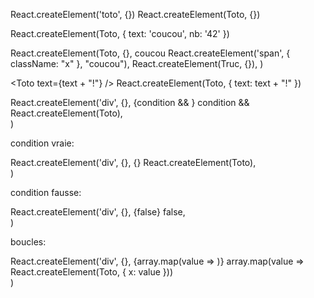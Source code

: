 
<toto />                                      React.createElement('toto', {})
<Toto />                                      React.createElement(Toto, {})

<Toto text="coucou" nb="42" />                React.createElement(Toto, { text: 'coucou', nb: '42' })

<Toto>                                        React.createElement(Toto, {},
  <span className="x">coucou</span>             React.createElement('span', { className: "x" }, "coucou"),
  <Truc />                                      React.createElement(Truc, {}),
</Toto>                                       )

<Toto text={text + "!"} />                    React.createElement(Toto, { text: text + "!" })

<div>                                         React.createElement('div', {},
  {condition && <Toto />}                       condition && React.createElement(Toto),
</div>                                        )

condition vraie:
<div>                                         React.createElement('div', {},
  {<Toto />}                                    React.createElement(Toto),
</div>                                        )

condition fausse:
<div>                                         React.createElement('div', {},
  {false}                                       false,
</div>                                        )

boucles:
<div>                                         React.createElement('div', {},
  {array.map(value => <Toto x={value} />)}      array.map(value => React.createElement(Toto, { x: value }))
</div>                                        )
